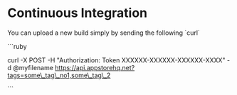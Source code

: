 # Continuous Integration

You can upload a new build simply by sending the following \`curl\`



\`\`\`ruby

curl -X POST -H "Authorization: Token XXXXXX-XXXXXX-XXXXXX-XXXX" -d @myfilename https://api.appstorehq.net?tags=some\_tag\_no1,some\_tag\_2

\`\`\`



